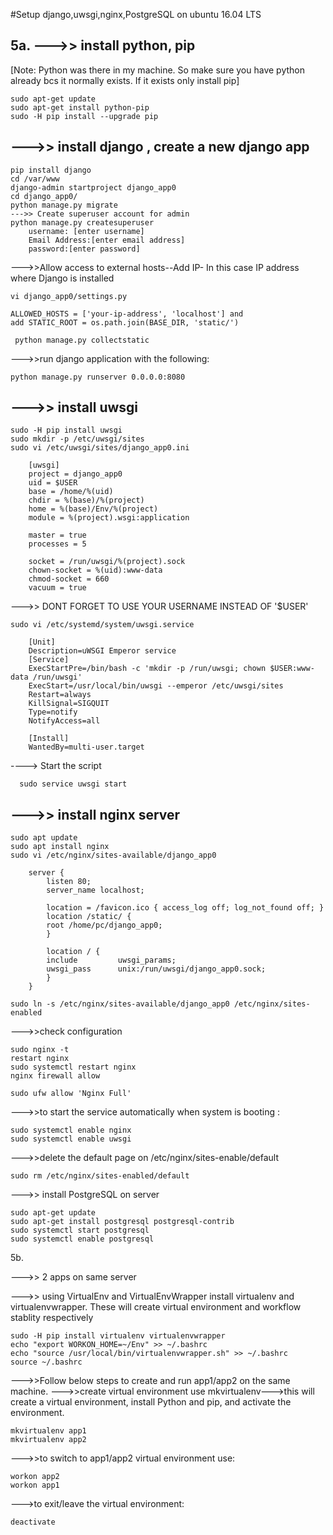 #Setup django,uwsgi,nginx,PostgreSQL on ubuntu 16.04 LTS

5a.
--->> install python, pip 
-------------------------
[Note: Python was there in my machine. So make sure you have python already bcs it normally exists. If it exists only install pip]
   
	sudo apt-get update 
	sudo apt-get install python-pip
    sudo -H pip install --upgrade pip 

--->> install django , create a new django app 
----------------------
	pip install django 
	cd /var/www 
	django-admin startproject django_app0
	cd django_app0/ 
	python manage.py migrate 
	--->> Create superuser account for admin
	python manage.py createsuperuser 
		username: [enter username] 
		Email Address:[enter email address]
		password:[enter password] 
    
--->>Allow access to external hosts--Add IP- In this case IP address where Django is installed 
	
    vi django_app0/settings.py 

	ALLOWED_HOSTS = ['your-ip-address', 'localhost'] and 
	add STATIC_ROOT = os.path.join(BASE_DIR, 'static/') 
	
     python manage.py collectstatic 
--->>run django application with the following:	
	
    python manage.py runserver 0.0.0.0:8080

--->> install uwsgi
-----------------------------------------

	sudo -H pip install uwsgi	
	sudo mkdir -p /etc/uwsgi/sites 
	sudo vi /etc/uwsgi/sites/django_app0.ini 

		[uwsgi]
		project = django_app0
		uid = $USER
		base = /home/%(uid)
		chdir = %(base)/%(project)
		home = %(base)/Env/%(project)
		module = %(project).wsgi:application

		master = true
		processes = 5

		socket = /run/uwsgi/%(project).sock
		chown-socket = %(uid):www-data
		chmod-socket = 660
		vacuum = true

 --->> DONT FORGET TO USE YOUR USERNAME INSTEAD OF '$USER'
 
	sudo vi /etc/systemd/system/uwsgi.service 	
		
        [Unit]
		Description=uWSGI Emperor service
		[Service]
		ExecStartPre=/bin/bash -c 'mkdir -p /run/uwsgi; chown $USER:www-data /run/uwsgi'
		ExecStart=/usr/local/bin/uwsgi --emperor /etc/uwsgi/sites
		Restart=always
		KillSignal=SIGQUIT
		Type=notify
		NotifyAccess=all

		[Install]
		WantedBy=multi-user.target
	

----> Start the script 
	  
      sudo service uwsgi start 

--->> install nginx server
---------------------

	sudo apt update 
	sudo apt install nginx 
	sudo vi /etc/nginx/sites-available/django_app0 
	
		server {
		    listen 80;
		    server_name localhost;

		    location = /favicon.ico { access_log off; log_not_found off; }
		    location /static/ {
			root /home/pc/django_app0;
		    }

		    location / {
			include         uwsgi_params;
			uwsgi_pass      unix:/run/uwsgi/django_app0.sock;
		    }
		}

	sudo ln -s /etc/nginx/sites-available/django_app0 /etc/nginx/sites-enabled 
--->>check configuration 
    
    sudo nginx -t 
    restart nginx 	
	sudo systemctl restart nginx 
    nginx firewall allow  
	
	sudo ufw allow 'Nginx Full' 
--->>to start the service automatically when system is booting : 
	
	sudo systemctl enable nginx 
	sudo systemctl enable uwsgi 

--->>delete the default page on /etc/nginx/sites-enable/default	
	
	sudo rm /etc/nginx/sites-enabled/default 
	
	

--->> install PostgreSQL on server

	sudo apt-get update 
	sudo apt-get install postgresql postgresql-contrib 
	sudo systemctl start postgresql
	sudo systemctl enable postgresql 
	
5b.

--->> 2 apps on same server 

--->> using VirtualEnv and VirtualEnvWrapper
      install virtualenv and virtualenvwrapper. These will create virtual environment  and workflow stablity respectively   
	
    sudo -H pip install virtualenv virtualenvwrapper
	echo "export WORKON_HOME=~/Env" >> ~/.bashrc	
	echo "source /usr/local/bin/virtualenvwrapper.sh" >> ~/.bashrc	
	source ~/.bashrc	 
   
--->>Follow below steps to create and run app1/app2 on the same machine.
   --->>create virtual environment use mkvirtualenv--->this will create a virtual environment, install Python and pip, and    activate the environment. 
   
 	mkvirtualenv app1
	mkvirtualenv app2
	
--->>to switch to app1/app2 virtual environment use:

    workon app2
    workon app1

--->to exit/leave the virtual environment:
	
    deactivate 
